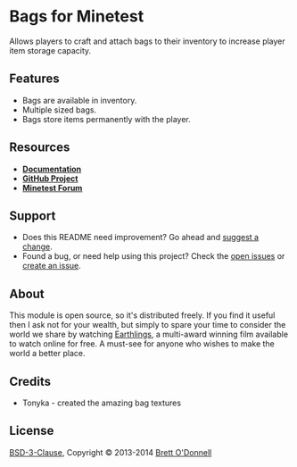 # Bags for Minetest

Allows players to craft and attach bags to their inventory to increase player item storage capacity.


## Features

- Bags are available in inventory.
- Multiple sized bags.
- Bags store items permanently with the player.


## Resources

- **[Documentation](http://cornernote.github.io/minetest-bags)**
- **[GitHub Project](https://github.com/cornernote/minetest-bags)**
- **[Minetest Forum](https://forum.minetest.net/viewtopic.php?id=3081)**


## Support

- Does this README need improvement?  Go ahead and [suggest a change](https://github.com/cornernote/minetest-bags/edit/master/README.md).
- Found a bug, or need help using this project?  Check the [open issues](https://github.com/cornernote/minetest-bags/issues) or [create an issue](https://github.com/cornernote/minetest-bags/issues/new).


## About

This module is open source, so it's distributed freely. If you find it useful then I ask not for your wealth, but simply to spare your time to consider the world we share by watching [Earthlings](http://earthlings.com/), a multi-award winning film available to watch online for free. A must-see for anyone who wishes to make the world a better place.


## Credits

- Tonyka - created the amazing bag textures


## License

[BSD-3-Clause](https://raw.github.com/cornernote/minetest-bags/master/LICENSE), Copyright © 2013-2014 [Brett O'Donnell](http://cornernote.github.io/)
